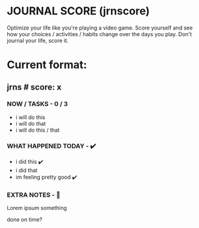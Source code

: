 # JOURNAL SCORE (jrnscore)

Optimize your life like you're playing a video game. Score yourself
and see how your choices / activities / habits change over the days
you play. Don't journal your life, score it.

# Current format:

## jrns #   score: x

### NOW / TASKS - 0 / 3

- i will do this
- i will do that
- i will do this / that

### WHAT HAPPENED TODAY - ✔️

- i did this ✔️
- i did that
- im feeling pretty good ✔️

### EXTRA NOTES - 📑

Lorem ipsum something

done on time?